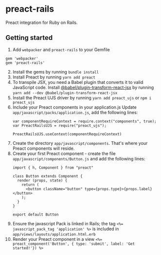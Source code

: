 # preact-rails
Preact integration for Ruby on Rails.

## Getting started

1. Add `webpacker` and `preact-rails` to your Gemfile
```
gem 'webpacker'
gem 'preact-rails'
```
2. Install the gems by running `bundle install`
3. Install Preact by running `yarn add preact`
4. To transpile JSX, you need a Babel plugin that converts it to valid JavaScript code. Install [@babel/plugin-transform-react-jsx](https://babeljs.io/docs/en/babel-plugin-transform-react-jsx#installation) by running `yarn add --dev @babel/plugin-transform-react-jsx`
5. Install the Preact UJS driver by running `yarn add preact_ujs` or `npm i preact_ujs`
6. Include your Preact components in your application.js
   Update `app/javascript/packs/application.js`, add the following lines:
   ```
   var componentRequireContext = require.context("components", true);
   var PreactRailsUJS = require("preact_ujs");

   PreactRailsUJS.useContext(componentRequireContext)
   ```
7. Create the directory `app/javascript/components`. That's where your Preact components will reside.
8. Create your first Preact component - create the file `app/javascript/components/Button.js` and add the following lines:
    ```
    import { h, Component } from "preact"

    class Button extends Component {
      render (props, state) {
        return (
          <button className="button" type={props.type}>{props.label}</button>
        );
      }
    }

    export default Button
    ```
 9. Ensure the javascript Pack is linked in Rails; the tag `<%= javascript_pack_tag 'application' %>` is included in `app/views/layouts/application.html.erb`
 10. Render your Preact component in a view
    ```
    <%= preact_component('Button', { type: 'submit', label: 'Get started!'}) %>
    ```
    

